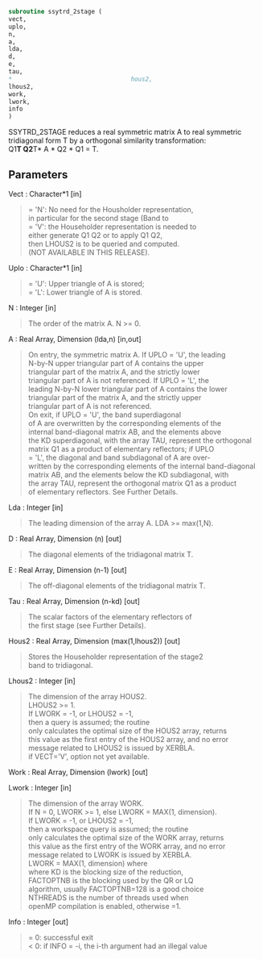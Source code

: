 ```fortran  
subroutine ssytrd_2stage (  
vect,  
uplo,  
n,  
a,  
lda,  
d,  
e,  
tau,  
*                                 hous2,  
lhous2,  
work,  
lwork,  
info  
)  
```  
  
SSYTRD_2STAGE reduces a real symmetric matrix A to real symmetric  
tridiagonal form T by a orthogonal similarity transformation:  
Q1**T Q2**T* A * Q2 * Q1 = T.  
  
## Parameters  
Vect : Character*1 [in]  
> = 'N':  No need for the Housholder representation,  
> in particular for the second stage (Band to  
> = 'V':  the Householder representation is needed to  
> either generate Q1 Q2 or to apply Q1 Q2,  
> then LHOUS2 is to be queried and computed.  
> (NOT AVAILABLE IN THIS RELEASE).  
  
Uplo : Character*1 [in]  
> = 'U':  Upper triangle of A is stored;  
> = 'L':  Lower triangle of A is stored.  
  
N : Integer [in]  
> The order of the matrix A.  N >= 0.  
  
A : Real Array, Dimension (lda,n) [in,out]  
> On entry, the symmetric matrix A.  If UPLO = 'U', the leading  
> N-by-N upper triangular part of A contains the upper  
> triangular part of the matrix A, and the strictly lower  
> triangular part of A is not referenced.  If UPLO = 'L', the  
> leading N-by-N lower triangular part of A contains the lower  
> triangular part of the matrix A, and the strictly upper  
> triangular part of A is not referenced.  
> On exit, if UPLO = 'U', the band superdiagonal  
> of A are overwritten by the corresponding elements of the  
> internal band-diagonal matrix AB, and the elements above  
> the KD superdiagonal, with the array TAU, represent the orthogonal  
> matrix Q1 as a product of elementary reflectors; if UPLO  
> = 'L', the diagonal and band subdiagonal of A are over-  
> written by the corresponding elements of the internal band-diagonal  
> matrix AB, and the elements below the KD subdiagonal, with  
> the array TAU, represent the orthogonal matrix Q1 as a product  
> of elementary reflectors. See Further Details.  
  
Lda : Integer [in]  
> The leading dimension of the array A.  LDA >= max(1,N).  
  
D : Real Array, Dimension (n) [out]  
> The diagonal elements of the tridiagonal matrix T.  
  
E : Real Array, Dimension (n-1) [out]  
> The off-diagonal elements of the tridiagonal matrix T.  
  
Tau : Real Array, Dimension (n-kd) [out]  
> The scalar factors of the elementary reflectors of  
> the first stage (see Further Details).  
  
Hous2 : Real Array, Dimension (max(1,lhous2)) [out]  
> Stores the Householder representation of the stage2  
> band to tridiagonal.  
  
Lhous2 : Integer [in]  
> The dimension of the array HOUS2.  
> LHOUS2 >= 1.  
> If LWORK = -1, or LHOUS2 = -1,  
> then a query is assumed; the routine  
> only calculates the optimal size of the HOUS2 array, returns  
> this value as the first entry of the HOUS2 array, and no error  
> message related to LHOUS2 is issued by XERBLA.  
> if VECT='V', option not yet available.  
  
Work : Real Array, Dimension (lwork) [out]  
  
Lwork : Integer [in]  
> The dimension of the array WORK.  
> If N = 0, LWORK >= 1, else LWORK = MAX(1, dimension).  
> If LWORK = -1, or LHOUS2 = -1,  
> then a workspace query is assumed; the routine  
> only calculates the optimal size of the WORK array, returns  
> this value as the first entry of the WORK array, and no error  
> message related to LWORK is issued by XERBLA.  
> LWORK = MAX(1, dimension) where  
> where KD is the blocking size of the reduction,  
> FACTOPTNB is the blocking used by the QR or LQ  
> algorithm, usually FACTOPTNB=128 is a good choice  
> NTHREADS is the number of threads used when  
> openMP compilation is enabled, otherwise =1.  
  
Info : Integer [out]  
> = 0:  successful exit  
> < 0:  if INFO = -i, the i-th argument had an illegal value  
  
